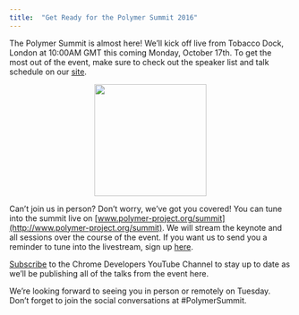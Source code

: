 ```yaml
---
title:  "Get Ready for the Polymer Summit 2016"
---
```


The Polymer Summit is almost here! We’ll kick off live from Tobacco Dock, London at 10:00AM GMT this coming Monday, October 17th. To get the most out of the event, make sure to check out the speaker list and talk schedule on our [site](https://www.polymer-project.org/summit/schedule).

<style>
	.image_div {
		text-align: center;
	}
	img {
		display: block;
    	margin: auto;
    	height: 200px;
	}
</style>
<div class="image_div">
	<img src="/images/1.0/blog/2016-10-10-get-ready-for-summit/summit-logo.png"/>
</div>

Can’t join us in person? Don’t worry, we’ve got you covered! You can tune into the summit live on [www.polymer-project.org/summit](http://www.polymer-project.org/summit). We will stream the keynote and all sessions over the course of the event. If you want us to send you a reminder to tune into the livestream, sign up [here](https://services.google.com/fb/forms/pol2016/). 

[Subscribe](http://www.youtube.com/user/ChromeDevelopers?sub_confirmation=1) to the Chrome Developers YouTube Channel to stay up to date as we’ll be publishing all of the talks from the event here.

We’re looking forward to seeing you in person or remotely on Tuesday. Don’t forget to join the social conversations at #PolymerSummit.
